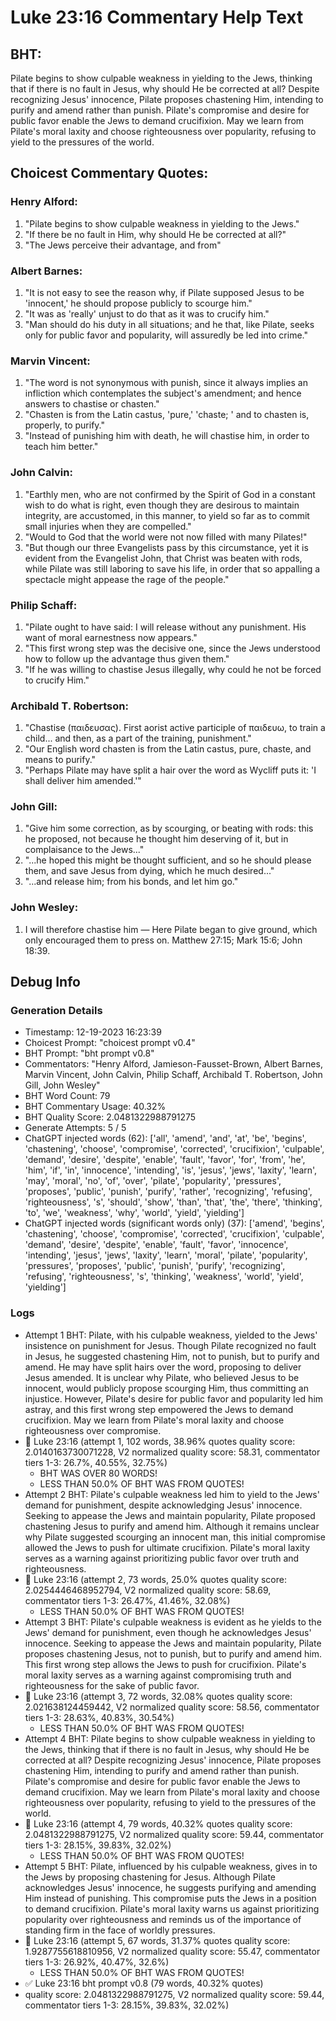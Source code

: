 # Luke 23:16 Commentary Help Text

## BHT:
Pilate begins to show culpable weakness in yielding to the Jews, thinking that if there is no fault in Jesus, why should He be corrected at all? Despite recognizing Jesus' innocence, Pilate proposes chastening Him, intending to purify and amend rather than punish. Pilate's compromise and desire for public favor enable the Jews to demand crucifixion. May we learn from Pilate's moral laxity and choose righteousness over popularity, refusing to yield to the pressures of the world.

## Choicest Commentary Quotes:
### Henry Alford:
1. "Pilate begins to show culpable weakness in yielding to the Jews."
2. "If there be no fault in Him, why should He be corrected at all?"
3. "The Jews perceive their advantage, and from"

### Albert Barnes:
1. "It is not easy to see the reason why, if Pilate supposed Jesus to be 'innocent,' he should propose publicly to scourge him."
2. "It was as 'really' unjust to do that as it was to crucify him."
3. "Man should do his duty in all situations; and he that, like Pilate, seeks only for public favor and popularity, will assuredly be led into crime."

### Marvin Vincent:
1. "The word is not synonymous with punish, since it always implies an infliction which contemplates the subject's amendment; and hence answers to chastise or chasten." 
2. "Chasten is from the Latin castus, 'pure,' 'chaste; ' and to chasten is, properly, to purify."
3. "Instead of punishing him with death, he will chastise him, in order to teach him better."

### John Calvin:
1. "Earthly men, who are not confirmed by the Spirit of God in a constant wish to do what is right, even though they are desirous to maintain integrity, are accustomed, in this manner, to yield so far as to commit small injuries when they are compelled." 
2. "Would to God that the world were not now filled with many Pilates!" 
3. "But though our three Evangelists pass by this circumstance, yet it is evident from the Evangelist John, that Christ was beaten with rods, while Pilate was still laboring to save his life, in order that so appalling a spectacle might appease the rage of the people."

### Philip Schaff:
1. "Pilate ought to have said: I will release without any punishment. His want of moral earnestness now appears."
2. "This first wrong step was the decisive one, since the Jews understood how to follow up the advantage thus given them."
3. "If he was willing to chastise Jesus illegally, why could he not be forced to crucify Him."

### Archibald T. Robertson:
1. "Chastise (παιδευσας). First aorist active participle of παιδευω, to train a child... and then, as a part of the training, punishment." 
2. "Our English word chasten is from the Latin castus, pure, chaste, and means to purify." 
3. "Perhaps Pilate may have split a hair over the word as Wycliff puts it: 'I shall deliver him amended.'"

### John Gill:
1. "Give him some correction, as by scourging, or beating with rods: this he proposed, not because he thought him deserving of it, but in complaisance to the Jews..."
2. "...he hoped this might be thought sufficient, and so he should please them, and save Jesus from dying, which he much desired..."
3. "...and release him; from his bonds, and let him go."

### John Wesley:
1. I will therefore chastise him — Here Pilate began to give ground, which only encouraged them to press on. Matthew 27:15; Mark 15:6; John 18:39.



## Debug Info
### Generation Details
- Timestamp: 12-19-2023 16:23:39
- Choicest Prompt: "choicest prompt v0.4"
- BHT Prompt: "bht prompt v0.8"
- Commentators: "Henry Alford, Jamieson-Fausset-Brown, Albert Barnes, Marvin Vincent, John Calvin, Philip Schaff, Archibald T. Robertson, John Gill, John Wesley"
- BHT Word Count: 79
- BHT Commentary Usage: 40.32%
- BHT Quality Score: 2.0481322988791275
- Generate Attempts: 5 / 5
- ChatGPT injected words (62):
	['all', 'amend', 'and', 'at', 'be', 'begins', 'chastening', 'choose', 'compromise', 'corrected', 'crucifixion', 'culpable', 'demand', 'desire', 'despite', 'enable', 'fault', 'favor', 'for', 'from', 'he', 'him', 'if', 'in', 'innocence', 'intending', 'is', 'jesus', 'jews', 'laxity', 'learn', 'may', 'moral', 'no', 'of', 'over', 'pilate', 'popularity', 'pressures', 'proposes', 'public', 'punish', 'purify', 'rather', 'recognizing', 'refusing', 'righteousness', 's', 'should', 'show', 'than', 'that', 'the', 'there', 'thinking', 'to', 'we', 'weakness', 'why', 'world', 'yield', 'yielding']
- ChatGPT injected words (significant words only) (37):
	['amend', 'begins', 'chastening', 'choose', 'compromise', 'corrected', 'crucifixion', 'culpable', 'demand', 'desire', 'despite', 'enable', 'fault', 'favor', 'innocence', 'intending', 'jesus', 'jews', 'laxity', 'learn', 'moral', 'pilate', 'popularity', 'pressures', 'proposes', 'public', 'punish', 'purify', 'recognizing', 'refusing', 'righteousness', 's', 'thinking', 'weakness', 'world', 'yield', 'yielding']

### Logs
- Attempt 1 BHT: Pilate, with his culpable weakness, yielded to the Jews' insistence on punishment for Jesus. Though Pilate recognized no fault in Jesus, he suggested chastening Him, not to punish, but to purify and amend. He may have split hairs over the word, proposing to deliver Jesus amended. It is unclear why Pilate, who believed Jesus to be innocent, would publicly propose scourging Him, thus committing an injustice. However, Pilate's desire for public favor and popularity led him astray, and this first wrong step empowered the Jews to demand crucifixion. May we learn from Pilate's moral laxity and choose righteousness over compromise.
- 🔄 Luke 23:16 (attempt 1, 102 words, 38.96% quotes quality score: 2.0140163730071228, V2 normalized quality score: 58.31, commentator tiers 1-3: 26.7%, 40.55%, 32.75%) 
	- BHT WAS OVER 80 WORDS! 
	- LESS THAN 50.0% OF BHT WAS FROM QUOTES!
- Attempt 2 BHT: Pilate's culpable weakness led him to yield to the Jews' demand for punishment, despite acknowledging Jesus' innocence. Seeking to appease the Jews and maintain popularity, Pilate proposed chastening Jesus to purify and amend him. Although it remains unclear why Pilate suggested scourging an innocent man, this initial compromise allowed the Jews to push for ultimate crucifixion. Pilate's moral laxity serves as a warning against prioritizing public favor over truth and righteousness.
- 🔄 Luke 23:16 (attempt 2, 73 words, 25.0% quotes quality score: 2.0254446468952794, V2 normalized quality score: 58.69, commentator tiers 1-3: 26.47%, 41.46%, 32.08%) 
	- LESS THAN 50.0% OF BHT WAS FROM QUOTES!
- Attempt 3 BHT: Pilate's culpable weakness is evident as he yields to the Jews' demand for punishment, even though he acknowledges Jesus' innocence. Seeking to appease the Jews and maintain popularity, Pilate proposes chastening Jesus, not to punish, but to purify and amend him. This first wrong step allows the Jews to push for crucifixion. Pilate's moral laxity serves as a warning against compromising truth and righteousness for the sake of public favor.
- 🔄 Luke 23:16 (attempt 3, 72 words, 32.08% quotes quality score: 2.021638124459442, V2 normalized quality score: 58.56, commentator tiers 1-3: 28.63%, 40.83%, 30.54%) 
	- LESS THAN 50.0% OF BHT WAS FROM QUOTES!
- Attempt 4 BHT: Pilate begins to show culpable weakness in yielding to the Jews, thinking that if there is no fault in Jesus, why should He be corrected at all? Despite recognizing Jesus' innocence, Pilate proposes chastening Him, intending to purify and amend rather than punish. Pilate's compromise and desire for public favor enable the Jews to demand crucifixion. May we learn from Pilate's moral laxity and choose righteousness over popularity, refusing to yield to the pressures of the world.
- 🔄 Luke 23:16 (attempt 4, 79 words, 40.32% quotes quality score: 2.0481322988791275, V2 normalized quality score: 59.44, commentator tiers 1-3: 28.15%, 39.83%, 32.02%) 
	- LESS THAN 50.0% OF BHT WAS FROM QUOTES!
- Attempt 5 BHT: Pilate, influenced by his culpable weakness, gives in to the Jews by proposing chastening for Jesus. Although Pilate acknowledges Jesus' innocence, he suggests purifying and amending Him instead of punishing. This compromise puts the Jews in a position to demand crucifixion. Pilate's moral laxity warns us against prioritizing popularity over righteousness and reminds us of the importance of standing firm in the face of worldly pressures.
- 🔄 Luke 23:16 (attempt 5, 67 words, 31.37% quotes quality score: 1.9287755618810956, V2 normalized quality score: 55.47, commentator tiers 1-3: 26.92%, 40.47%, 32.6%) 
	- LESS THAN 50.0% OF BHT WAS FROM QUOTES!
- ✅ Luke 23:16 bht prompt v0.8 (79 words, 40.32% quotes)
- quality score: 2.0481322988791275, V2 normalized quality score: 59.44, commentator tiers 1-3: 28.15%, 39.83%, 32.02%)